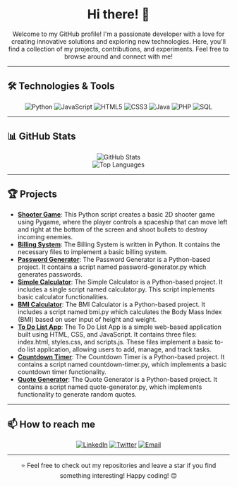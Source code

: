 <h1 align="center">Hi there! 👋 </h1>

<p align="center">
  Welcome to my GitHub profile! I'm a passionate developer with a love for creating innovative solutions and exploring new technologies. Here, you'll find a collection of my projects, contributions, and experiments. Feel free to browse around and connect with me!
</p>

---

## 🛠 Technologies & Tools

<p align="center">
  <img src="https://img.shields.io/badge/Python-3670A0?style=for-the-badge&logo=python&logoColor=ffdd54" alt="Python" />
  <img src="https://img.shields.io/badge/JavaScript-323330?style=for-the-badge&logo=javascript&logoColor=F7DF1E" alt="JavaScript" />
  <img src="https://img.shields.io/badge/HTML5-E34F26?style=for-the-badge&logo=html5&logoColor=white" alt="HTML5" />
  <img src="https://img.shields.io/badge/CSS3-1572B6?style=for-the-badge&logo=css3&logoColor=white" alt="CSS3" />
  <img src="https://img.shields.io/badge/Java-ED8B00?style=for-the-badge&logo=java&logoColor=white" alt="Java" />
  <img src="https://img.shields.io/badge/PHP-777BB4?style=for-the-badge&logo=php&logoColor=white" alt="PHP" />
  <img src="https://img.shields.io/badge/SQL-4479A1?style=for-the-badge&logo=sql&logoColor=white" alt="SQL" />
</p>

---

## 📊 GitHub Stats

<p align="center">
  <img src="https://github-readme-stats.vercel.app/api?username=rotichtimothy&show_icons=true&theme=radical" alt="GitHub Stats" />
  <br>
  <img src="https://github-readme-stats.vercel.app/api/top-langs/?username=rotichtimothy&layout=compact&theme=radical" alt="Top Languages" />
</p>

---

## 🏆 Projects

- **[Shooter Game](https://github.com/rotichtimothy/Shooter-Game)**: This Python script creates a basic 2D shooter game using Pygame, where the player controls a spaceship that can move left and right at the bottom of the screen and shoot bullets to destroy incoming enemies.
- **[Billing System](https://github.com/rotichtimothy/Billing-System)**: The Billing System is written in Python. It contains the necessary files to implement a basic billing system.
- **[Password Generator](https://github.com/rotichtimothy/Password-Generator)**: The Password Generator is a Python-based project. It contains a script named password-generator.py which generates passwords.
- **[Simple Calculator](https://github.com/rotichtimothy/simple-calculator)**: The Simple Calculator is a Python-based project. It includes a single script named calculator.py. This script implements basic calculator functionalities.
- **[BMI Calculator](https://github.com/rotichtimothy/BMI-Calculator)**: The BMI Calculator is a Python-based project. It includes a script named bmi.py which calculates the Body Mass Index (BMI) based on user input of height and weight.
- **[To Do List App](https://github.com/rotichtimothy/to-do-list-app)**: The To Do List App is a simple web-based application built using HTML, CSS, and JavaScript. It contains three files: index.html, styles.css, and scripts.js. These files implement a basic to-do list application, allowing users to add, manage, and track tasks.
- **[Countdown Timer](https://github.com/rotichtimothy/countdown-timer)**: The Countdown Timer is a Python-based project. It contains a script named countdown-timer.py, which implements a basic countdown timer functionality.
- **[Quote Generator](https://github.com/rotichtimothy/quote-generator)**: The Quote Generator is a Python-based project. It contains a script named quote-generator.py, which implements functionality to generate random quotes.
---

## 📫 How to reach me

<p align="center">
  <a href="https://www.linkedin.com/in/timothy-rotich-ab414a2a7/"><img src="https://img.shields.io/badge/LinkedIn-0A66C2?style=for-the-badge&logo=linkedin&logoColor=white" alt="LinkedIn" /></a>
  <a href="https://x.com/rtechietim59053"><img src="https://img.shields.io/badge/Twitter-1DA1F2?style=for-the-badge&logo=twitter&logoColor=white" alt="Twitter" /></a>
  <a href="mailto:rotichtimothy202@gmail.com"><img src="https://img.shields.io/badge/Email-D14836?style=for-the-badge&logo=gmail&logoColor=white" alt="Email" /></a>
</p>

---

<p align="center">
  ⭐️ Feel free to check out my repositories and leave a star if you find something interesting! Happy coding! 😊
</p>
